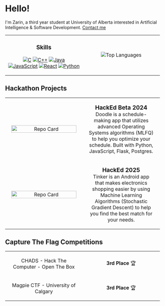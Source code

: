 # Hello!

I'm Zarin, a third year student at University of Alberta interested in Artificial Intelligence & Software Development.
<a href="https://www.linkedin.com/in/zsubah/">Contact me</a>

<table>
  <tr>
 
  <td width="45%" align="center">
      
  ### Skills
  
  [![C](https://img.shields.io/badge/C-00599C?logo=c&logoColor=white)](#)
  [![C++](https://img.shields.io/badge/C++-00599C?logo=cplusplus&logoColor=white)](#)
  [![Java](https://img.shields.io/badge/Java-007396?logo=java&logoColor=white)](#)
  [![JavaScript](https://img.shields.io/badge/JavaScript-F7DF1E?logo=javascript&logoColor=black)](#)
  [![React](https://img.shields.io/badge/React-20232A?logo=react&logoColor=61DAFB)](#)
  [![Python](https://img.shields.io/badge/Python-3776AB?logo=python&logoColor=white)](#)
  
  </td>

   <td width="45%" align="center">
     
  <img src="https://github-readme-stats.vercel.app/api/top-langs/?username=Zarin21&layout=donut&theme=jolly" alt="Top Languages" />

   </td>
  </tr>
</table>


## Hackathon Projects
<table style="width: 100%; text-align: center; border-collapse: collapse;">
  <tr>
    <td width="50%" style="vertical-align: middle; padding: 20px;">
      <img src="https://github-readme-stats.vercel.app/api/pin/?username=349gill&repo=doodle&theme=jolly" alt="Repo Card" width="100%"/>
    </td>
    <td width="50%" style="vertical-align: middle; padding: 20px;">
      <h3 style="margin: 0;">HackEd Beta 2024</h3>
      Doodle is a schedule-making app that utilizes advanced Operating Systems algorithms (MLFQ) to help you optimize your schedule.
      Built with Python, JavaScript, Flask, Postgres.
    </td>
  </tr>
  <tr>
    <td width="50%" style="vertical-align: middle; padding: 20px;">
      <img src="https://github-readme-stats.vercel.app/api/pin/?username=tinker-app&repo=tinker&theme=jolly" alt="Repo Card" width="100%"/>
    </td>
    <td width="50%" style="vertical-align: middle; padding: 20px;">
      <h3 style="margin: 0;">HackEd 2025</h3>
      Tinker is an Android app that makes electronics shopping easier by using Machine Learning Algorithms (Stochastic Gradient Descent)
      to help you find the best match for your needs.
    </td>
  </tr>
</table>

## Capture The Flag Competitions
<table style="width: 100%; text-align: center; border-collapse: collapse;">
      <tr>
        <td width="50%" style="vertical-align: middle; padding: 20px;">
          CHADS - Hack The Computer - Open The Box
        </td>
        <td width="50%" style="vertical-align: middle; padding: 20px;">
          <b>3rd Place</b> 🏆
        </td>
      </tr>
      <tr>
        <td width="50%" style="vertical-align: middle; padding: 20px;">
          Magpie CTF - University of Calgary
        </td>
        <td width="50%" style="vertical-align: middle; padding: 20px;">
          <b>3rd Place</b> 🏆
        </td>
    </tr>
</table>

    

